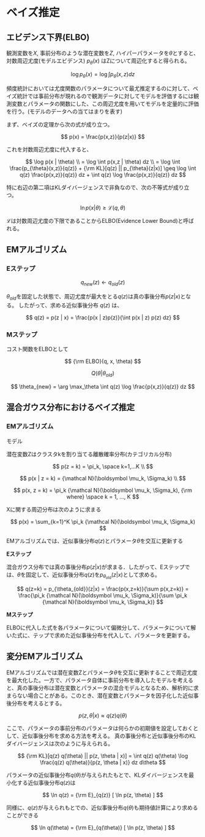 
# ベイズ推定


## エビデンス下界(ELBO)

観測変数を$X$, 事前分布のような潜在変数を$Z$, ハイパーパラメータを$\theta$とすると、対数周辺尤度(モデルエビデンス) $p_{\theta}(x)$ はZについて周辺化すると得られる。

$$
\log p_{\theta}(x) = \log \int p_{\theta}(x, z) dz
$$

頻度統計においては尤度関数のパラメータについて最尤推定するのに対して、ベイズ統計では事前分布が現れるので観測データに対してモデルを評価するには観測変数とパラメータの関数にした、この周辺尤度を用いてモデルを定量的に評価を行う。(モデルのデータへの当てはまりを表す)


まず、ベイズの定理から次の式が成り立つ。

$$
p(x) = \frac{p(x,z)}{p(z|x)}
$$

これを対数周辺尤度に代入すると、

$$
\log p(x | \theta) \\
= \log \int p(x,z | \theta) dz \\
= \log \int \frac{p_{\theta}(x,z)}{q(z)} + {\rm KL}[q(z) || p_{\theta}(z|x)]
\geq \log \int q(z) \frac{p(x,z)}{q(z)} dz + \int q(z) \log \frac{p(x,z)}{q(z)} dz
$$

特に右辺の第二項はKLダイバージェンスで非負なので、次の不等式が成り立つ。

$$
\ln p(x | \theta) \geq {\mathcal L}(q, \theta)
$$

$\mathcal L$は対数周辺尤度の下限であることからELBO(Evidence Lower Bound)と呼ばれる。


## EMアルゴリズム




### Eステップ

$$
q_{new}(z) \leftarrow q_{old}(z)
$$

$\theta_{old}$を固定した状態で、周辺尤度が最大をとる$q(z)$は真の事後分布$p(z|x)$となる。
したがって、求める近似事後分布 $q(z)$ は、

$$
q(z) = p(z | x) = \frac{p(x | z)p(z)}{\int p(x | z) p(z) dz}
$$



### Mステップ

コスト関数をELBOとして

$$
{\rm ELBO}(q, x, \theta)
$$

$$
Q(\theta | \theta_{old})
$$

$$
\theta_{new} = \arg \max_\theta \int q(z) \log \frac{p(x,z)}{q(z)} dz
$$


## 混合ガウス分布におけるベイズ推定


### EMアルゴリズム

モデル

潜在変数Zはクラスタkを割り当てる離散確率分布(カテゴリカル分布)

$$
p(z = k) = \pi_k, \space k=1,...K \\
$$

$$
p(x | z = k) = {\mathcal N}(\boldsymbol \mu_k, \Sigma_k) \\
$$

$$
p(x, z = k) = \pi_k {\mathcal N}(\boldsymbol \mu_k, \Sigma_k), {\rm where}  \space k = 1, ..., K
$$

Xに関する周辺分布は次のように求まる

$$
p(x) = \sum_{k=1}^K \pi_k {\mathcal N}(\boldsymbol \mu_k, \Sigma_k)
$$

EMアルゴリズムでは、近似事後分布$q(z)$とパラメータ$\theta$を交互に更新する

**Eステップ**

混合ガウス分布では真の事後分布$p(z|x)$が求まる．したがって、Eステップでは、$\theta$を固定して、近似事後分布$q(z)$を$p_{\theta_{old}}(z|x)$として求める。

$$
q(z=k) = p_{\theta_{old}}(z|x) = \frac{p(x,z=k)}{\sum p(x,z=k)} = \frac{\pi_k {\mathcal N}(\boldsymbol \mu_k, \Sigma_k)}{\sum \pi_k {\mathcal N}(\boldsymbol \mu_k, \Sigma_k)}
$$


**Mステップ**

ELBOに代入した式を各パラメータについて偏微分して、パラメータについて解いた式に、テップで求めた近似事後分布を代入して、パラメータを更新する。

$$
$$


## 変分EMアルゴリズム

EMアルゴリズムでは潜在変数Zとパラメータ$\theta$を交互に更新することで周辺尤度を最大化した。一方で、パラメータ自体に事前分布を導入したモデルを考えると、真の事後分布は潜在変数とパラメータの混合モデルとなるため、解析的に求まらない場合ことがある。このとき、潜在変数とパラメータを因子化した近似事後分布を考えるとする。

$$
p(z, \theta | x) \approx q(z) q(\theta)
$$

ここで、パラメータの事前分布のパラメータは何らかの初期値を設定しておくとして、近似事後分布を求める方法を考える。
真の事後分布と近似事後分布のKLダイバージェンスは次のように与えられる。

$$
{\rm KL}[q(z) q(\theta) || p(z, \theta | x)] = \int q(z) q(\theta) \log \frac{q(z) q(\theta)}{p(z, \theta | x)} dz d\theta
$$

パラメータの近似事後分布$q(\theta)$が与えられたもとで、KLダイバージェンスを最小化する近似事後分布$q(z)$は

$$
\ln q(z) = {\rm E}_{q(z)} [ \ln p(z, \theta) ]
$$

同様に、$q(z)$が与えられもとでの、近似事後分布$q(\theta)$も期待値計算により求めることができる

$$
\ln q(\theta) = {\rm E}_{q(\theta)} [ \ln p(z, \theta) ]
$$